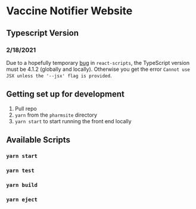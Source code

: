 # Vaccine Notifier Website

## Typescript Version
### 2/18/2021
Due to a hopefully temporary [bug](https://stackoverflow.com/questions/50432556/cannot-use-jsx-unless-the-jsx-flag-is-provided#answer-65011963) in `react-scripts`, the TypeScript version must be 4.1.2 (globally and locally). Otherwise you get the error `Cannot use JSX unless the '--jsx' flag is provided`.

## Getting set up for development

1. Pull repo
2. `yarn` from the `pharmsite` directory
3. `yarn start` to start running the front end locally
## Available Scripts

### `yarn start`
### `yarn test`
### `yarn build`
### `yarn eject`
